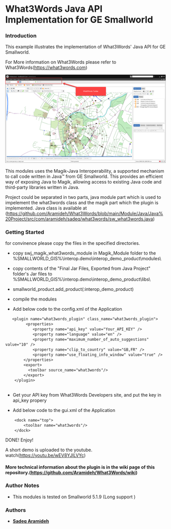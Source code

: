 # What3Words Java API Implementation for GE Smallworld

### Introduction


This example illustrates the implementation of What3Words' Java API for GE Smallworld.

For More information on What3Words please refer to What3Words(https://what3words.com)

![](https://github.com/Aramideh/What3Words/blob/main/resources/screenshot.png)


This modules uses the Magik-Java Interoperability, a supported mechanism to call code written in Java™ from GE Smallworld. This provides 
an efficient way of exposing Java to Magik, allowing access to existing Java code and third-party libraries written in Java.

Project could be separated in two parts, java module part which is used to impelement the what3words class and the magik part which the plugin is implemented.
Java class is available at (https://github.com/Aramideh/What3Words/blob/main/Module/Java/Java%20Project/src/com/aramideh/sadeq/what3words/sw_what3words.java)


### Getting Started

for convinence please copy the files in the specified directories.

* copy swj_magik_what3words_module in Magik_Module folder to the %SMALLWORLD_GIS%\interop.demo\interop_demo_product\modules\
* copy contents of the "Final Jar Files, Exported from Java Project" folder's Jar files to %SMALLWORLD_GIS%\interop.demo\interop_demo_product\libs\
* smallworld_product.add_product(:interop_demo_product)
* compile the modules

* Add below code to the config.xml of the Application
```
   <plugin name="what3words_plugin" class_name="what3words_plugin">
		 <properties>
			<property name="api_key" value="Your_API_KEY" />
			<property name="language" value="en" />
			<property name="maximum_number_of_auto_suggestions" value="10" />
			<property name="clip_to_country" value="GB,FR" />
			<property name="use_floating_info_window" value="true" />
		</properties>	
		<export>
		  <toolbar source_name="what3words"/>
		</export>
	</plugin>


```
* Get your API key from What3Words Developers site, and put the key in  api_key propery

* Add below code to the gui.xml of the Application

```
	<dock name="top">
		<toolbar name="what3words"/>
	</dock>

```

 DONE! Enjoy!
 
A short demo is uploaded to the youtube. watch(https://youtu.be/wEV8YJlLVYc)

#### More technical information about the plugin is in the wiki page of this repository.(https://github.com/Aramideh/What3Words/wiki)

 
### Author Notes

 * This modules is tested on Smallworld 5.1.9 (Long support )


### Authors
* [**Sadeq Aramideh**](https://github.com/Aramideh)

